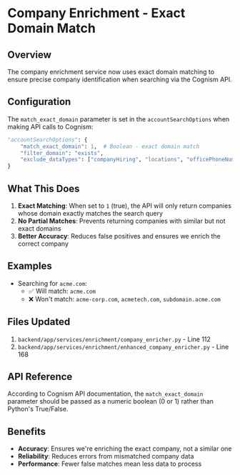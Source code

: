 # Company Enrichment - Exact Domain Match

## Overview

The company enrichment service now uses exact domain matching to ensure precise company identification when searching via the Cognism API.

## Configuration

The `match_exact_domain` parameter is set in the `accountSearchOptions` when making API calls to Cognism:

```python
"accountSearchOptions": {
    "match_exact_domain": 1,  # Boolean - exact domain match
    "filter_domain": "exists",
    "exclude_dataTypes": ["companyHiring", "locations", "officePhoneNumbers", "hqPhoneNumbers", "technologies"]
}
```

## What This Does

1. **Exact Matching**: When set to `1` (true), the API will only return companies whose domain exactly matches the search query
2. **No Partial Matches**: Prevents returning companies with similar but not exact domains
3. **Better Accuracy**: Reduces false positives and ensures we enrich the correct company

## Examples

- Searching for `acme.com`:
  - ✅ Will match: `acme.com`
  - ❌ Won't match: `acme-corp.com`, `acmetech.com`, `subdomain.acme.com`

## Files Updated

1. `backend/app/services/enrichment/company_enricher.py` - Line 112
2. `backend/app/services/enrichment/enhanced_company_enricher.py` - Line 168

## API Reference

According to Cognism API documentation, the `match_exact_domain` parameter should be passed as a numeric boolean (0 or 1) rather than Python's True/False.

## Benefits

- **Accuracy**: Ensures we're enriching the exact company, not a similar one
- **Reliability**: Reduces errors from mismatched company data
- **Performance**: Fewer false matches mean less data to process
